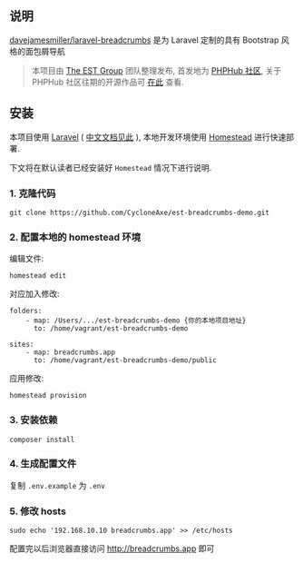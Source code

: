 ## 说明
[davejamesmiller/laravel-breadcrumbs](https://github.com/davejamesmiller/laravel-breadcrumbs) 是为 Laravel 定制的具有 Bootstrap 风格的面包屑导航

> 本项目由 [The EST Group](http://est-group.org/) 团队整理发布, 首发地为 [PHPHub 社区](https://phphub.org/), 关于 PHPHub 社区往期的开源作品可 [在此](https://phphub.org/topics/1531) 查看.

## 安装
本项目使用 [Laravel](https://laravel.com/docs/5.2) ( [中文文档见此](http://laravel-china.org/docs/5.0) ), 本地开发环境使用 [Homestead](http://laravel-china.org/docs/5.0/homestead) 进行快速部署.

下文将在默认读者已经安装好 `Homestead` 情况下进行说明.

### 1. 克隆代码
    git clone https://github.com/CycloneAxe/est-breadcrumbs-demo.git

### 2. 配置本地的 homestead 环境

编辑文件:

    homestead edit

对应加入修改:

    folders:
        - map: /Users/.../est-breadcrumbs-demo {你的本地项目地址}
          to: /home/vagrant/est-breadcrumbs-demo

    sites:
        - map: breadcrumbs.app
          to: /home/vagrant/est-breadcrumbs-demo/public

应用修改:

    homestead provision

### 3. 安装依赖

    composer install

### 4. 生成配置文件

复制 `.env.example` 为 `.env`


### 5. 修改 hosts

    sudo echo '192.168.10.10 breadcrumbs.app' >> /etc/hosts

配置完以后浏览器直接访问 http://breadcrumbs.app 即可
